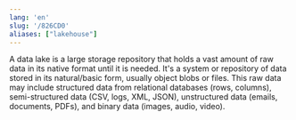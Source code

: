 ```yaml
---
lang: 'en'
slug: '/826CD0'
aliases: ["lakehouse"]
---
```


A data lake is a large storage repository that holds a vast amount of raw data in its native format until it is needed. It's a system or repository of data stored in its natural/basic form, usually object blobs or files. This raw data may include structured data from relational databases (rows, columns), semi-structured data (CSV, logs, XML, JSON), unstructured data (emails, documents, PDFs), and binary data (images, audio, video).
